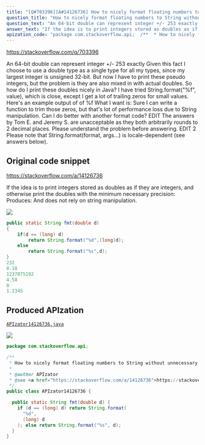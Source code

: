 ```yaml
---
title: "[Q#703396][A#14126736] How to nicely format floating numbers to String without unnecessary decimal 0?"
question_title: "How to nicely format floating numbers to String without unnecessary decimal 0?"
question_text: "An 64-bit double can represent integer +/- 253 exactly Given this fact I choose to use a double type as a single type for all my types, since my largest integer is unsigned 32-bit. But now I have to print these pseudo integers, but the problem is they are also mixed in with actual doubles. So how do I print these doubles nicely in Java? I have tried String.format(\"%f\", value), which is close, except I get a lot of trailing zeros for small values. Here's an example output of of %f What I want is: Sure I can write a function to trim those zeros, but that's lot of performance loss due to String manipulation.  Can I do better with another format code? EDIT The answers by Tom E. and Jeremy S. are unacceptable as they both arbitrarily rounds to 2 decimal places.  Please understand the problem before answering. EDIT 2 Please note that String.format(format, args...) is locale-dependent (see answers below)."
answer_text: "If the idea is to print integers stored as doubles as if they are integers, and otherwise print the doubles with the minimum necessary precision: Produces: And does not rely on string manipulation."
apization_code: "package com.stackoverflow.api;  /**  * How to nicely format floating numbers to String without unnecessary decimal 0?  *  * @author APIzator  * @see <a href=\"https://stackoverflow.com/a/14126736\">https://stackoverflow.com/a/14126736</a>  */ public class APIzator14126736 {    public static String fmt(double d) {     if (d == (long) d) return String.format(       \"%d\",       (long) d     ); else return String.format(\"%s\", d);   } }"
---
```


https://stackoverflow.com/q/703396

An 64-bit double can represent integer +/- 253 exactly
Given this fact I choose to use a double type as a single type for all my types, since my largest integer is unsigned 32-bit.
But now I have to print these pseudo integers, but the problem is they are also mixed in with actual doubles.
So how do I print these doubles nicely in Java?
I have tried String.format(&quot;%f&quot;, value), which is close, except I get a lot of trailing zeros for small values.
Here&#x27;s an example output of of %f
What I want is:
Sure I can write a function to trim those zeros, but that&#x27;s lot of performance loss due to String manipulation.  Can I do better with another format code?
EDIT
The answers by Tom E. and Jeremy S. are unacceptable as they both arbitrarily rounds to 2 decimal places.  Please understand the problem before answering.
EDIT 2
Please note that String.format(format, args...) is locale-dependent (see answers below).



## Original code snippet

https://stackoverflow.com/a/14126736

If the idea is to print integers stored as doubles as if they are integers, and otherwise print the doubles with the minimum necessary precision:
Produces:
And does not rely on string manipulation.

<div class="code-logo"><img src="/stackoverflow.png" /></div>

```java
public static String fmt(double d)
{
    if(d == (long) d)
        return String.format("%d",(long)d);
    else
        return String.format("%s",d);
}
232
0.18
1237875192
4.58
0
1.2345
```

## Produced APIzation

[`APIzator14126736.java`](https://github.com/pasqualesalza/apization-temp/raw/main/data/search/APIzator14126736.java)

<div class="code-logo"><img src="/apizator.png" /></div>

```java
package com.stackoverflow.api;

/**
 * How to nicely format floating numbers to String without unnecessary decimal 0?
 *
 * @author APIzator
 * @see <a href="https://stackoverflow.com/a/14126736">https://stackoverflow.com/a/14126736</a>
 */
public class APIzator14126736 {

  public static String fmt(double d) {
    if (d == (long) d) return String.format(
      "%d",
      (long) d
    ); else return String.format("%s", d);
  }
}

```